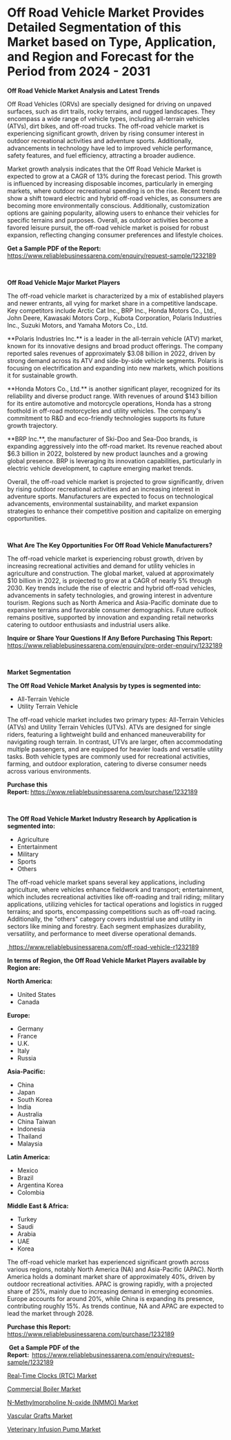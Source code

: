 <p><h1>Off Road Vehicle Market Provides Detailed Segmentation of this Market based on Type, Application, and Region and Forecast for the Period from 2024 - 2031</h1></p><p><strong>Off Road Vehicle Market Analysis and Latest Trends</strong></p>
<p><p>Off Road Vehicles (ORVs) are specially designed for driving on unpaved surfaces, such as dirt trails, rocky terrains, and rugged landscapes. They encompass a wide range of vehicle types, including all-terrain vehicles (ATVs), dirt bikes, and off-road trucks. The off-road vehicle market is experiencing significant growth, driven by rising consumer interest in outdoor recreational activities and adventure sports. Additionally, advancements in technology have led to improved vehicle performance, safety features, and fuel efficiency, attracting a broader audience.</p><p>Market growth analysis indicates that the Off Road Vehicle Market is expected to grow at a CAGR of 13% during the forecast period. This growth is influenced by increasing disposable incomes, particularly in emerging markets, where outdoor recreational spending is on the rise. Recent trends show a shift toward electric and hybrid off-road vehicles, as consumers are becoming more environmentally conscious. Additionally, customization options are gaining popularity, allowing users to enhance their vehicles for specific terrains and purposes. Overall, as outdoor activities become a favored leisure pursuit, the off-road vehicle market is poised for robust expansion, reflecting changing consumer preferences and lifestyle choices.</p></p>
<p><strong>Get a Sample PDF of the Report:&nbsp;</strong> <a href="https://www.reliablebusinessarena.com/enquiry/request-sample/1232189?utm_campaign=1729&utm_medium=2&utm_source=Github&utm_content=ia&utm_term=02112024&utm_id=off-road-vehicle">https://www.reliablebusinessarena.com/enquiry/request-sample/1232189</a></p>
<p>&nbsp;</p>
<p><strong>Off Road Vehicle Major Market Players</strong></p>
<p><p>The off-road vehicle market is characterized by a mix of established players and newer entrants, all vying for market share in a competitive landscape. Key competitors include Arctic Cat Inc., BRP Inc., Honda Motors Co., Ltd., John Deere, Kawasaki Motors Corp., Kubota Corporation, Polaris Industries Inc., Suzuki Motors, and Yamaha Motors Co., Ltd.</p><p>**Polaris Industries Inc.** is a leader in the all-terrain vehicle (ATV) market, known for its innovative designs and broad product offerings. The company reported sales revenues of approximately $3.08 billion in 2022, driven by strong demand across its ATV and side-by-side vehicle segments. Polaris is focusing on electrification and expanding into new markets, which positions it for sustainable growth.</p><p>**Honda Motors Co., Ltd.** is another significant player, recognized for its reliability and diverse product range. With revenues of around $143 billion for its entire automotive and motorcycle operations, Honda has a strong foothold in off-road motorcycles and utility vehicles. The company's commitment to R&D and eco-friendly technologies supports its future growth trajectory.</p><p>**BRP Inc.**, the manufacturer of Ski-Doo and Sea-Doo brands, is expanding aggressively into the off-road market. Its revenue reached about $6.3 billion in 2022, bolstered by new product launches and a growing global presence. BRP is leveraging its innovation capabilities, particularly in electric vehicle development, to capture emerging market trends.</p><p>Overall, the off-road vehicle market is projected to grow significantly, driven by rising outdoor recreational activities and an increasing interest in adventure sports. Manufacturers are expected to focus on technological advancements, environmental sustainability, and market expansion strategies to enhance their competitive position and capitalize on emerging opportunities.</p></p>
<p>&nbsp;</p>
<p><strong>What Are The Key Opportunities For Off Road Vehicle Manufacturers?</strong></p>
<p><p>The off-road vehicle market is experiencing robust growth, driven by increasing recreational activities and demand for utility vehicles in agriculture and construction. The global market, valued at approximately $10 billion in 2022, is projected to grow at a CAGR of nearly 5% through 2030. Key trends include the rise of electric and hybrid off-road vehicles, advancements in safety technologies, and growing interest in adventure tourism. Regions such as North America and Asia-Pacific dominate due to expansive terrains and favorable consumer demographics. Future outlook remains positive, supported by innovation and expanding retail networks catering to outdoor enthusiasts and industrial users alike.</p></p>
<p><strong>Inquire or Share Your Questions If Any Before Purchasing This Report:</strong> <a href="https://www.reliablebusinessarena.com/enquiry/pre-order-enquiry/1232189?utm_campaign=1729&utm_medium=2&utm_source=Github&utm_content=ia&utm_term=02112024&utm_id=off-road-vehicle">https://www.reliablebusinessarena.com/enquiry/pre-order-enquiry/1232189</a></p>
<p>&nbsp;</p>
<p><strong>Market Segmentation</strong></p>
<p><strong>The Off Road Vehicle Market Analysis by types is segmented into:</strong></p>
<p><ul><li>All-Terrain Vehicle</li><li>Utility Terrain Vehicle</li></ul></p>
<p><p>The off-road vehicle market includes two primary types: All-Terrain Vehicles (ATVs) and Utility Terrain Vehicles (UTVs). ATVs are designed for single riders, featuring a lightweight build and enhanced maneuverability for navigating rough terrain. In contrast, UTVs are larger, often accommodating multiple passengers, and are equipped for heavier loads and versatile utility tasks. Both vehicle types are commonly used for recreational activities, farming, and outdoor exploration, catering to diverse consumer needs across various environments.</p></p>
<p><strong>Purchase this Report:&nbsp;</strong><a href="https://www.reliablebusinessarena.com/purchase/1232189?utm_campaign=1729&utm_medium=2&utm_source=Github&utm_content=ia&utm_term=02112024&utm_id=off-road-vehicle">https://www.reliablebusinessarena.com/purchase/1232189</a></p>
<p>&nbsp;</p>
<p><strong>The Off Road Vehicle Market Industry Research by Application is segmented into:</strong></p>
<p><ul><li>Agriculture</li><li>Entertainment</li><li>Military</li><li>Sports</li><li>Others</li></ul></p>
<p><p>The off-road vehicle market spans several key applications, including agriculture, where vehicles enhance fieldwork and transport; entertainment, which includes recreational activities like off-roading and trail riding; military applications, utilizing vehicles for tactical operations and logistics in rugged terrains; and sports, encompassing competitions such as off-road racing. Additionally, the "others" category covers industrial use and utility in sectors like mining and forestry. Each segment emphasizes durability, versatility, and performance to meet diverse operational demands.</p></p>
<p><a href="https://www.reliablebusinessarena.com/off-road-vehicle-r1232189?utm_campaign=1729&utm_medium=2&utm_source=Github&utm_content=ia&utm_term=02112024&utm_id=off-road-vehicle">&nbsp;https://www.reliablebusinessarena.com/off-road-vehicle-r1232189</a></p>
<p><strong>In terms of Region, the Off Road Vehicle Market Players available by Region are:</strong></p>
<p>
    <p> <strong> North America: </strong>
        <ul>
            <li>United States</li>
            <li>Canada</li>
        </ul>
        </p> 
    <p> <strong> Europe: </strong>
        <ul>
            <li>Germany</li>
            <li>France</li>
            <li>U.K.</li>
            <li>Italy</li>
            <li>Russia</li>
        </ul>
        </p> 
    <p> <strong> Asia-Pacific: </strong>
        <ul>
            <li>China</li>
            <li>Japan</li>
            <li>South Korea</li>
            <li>India</li>
            <li>Australia</li>
            <li>China Taiwan</li>
            <li>Indonesia</li>
            <li>Thailand</li>
            <li>Malaysia</li>
        </ul>
        </p> 
    <p> <strong> Latin America: </strong>
        <ul>
            <li>Mexico</li>
            <li>Brazil</li>
            <li>Argentina Korea</li>
            <li>Colombia</li>
        </ul>
        </p> 
    <p> <strong> Middle East & Africa: </strong>
        <ul>
            <li>Turkey</li>
            <li>Saudi</li>
            <li>Arabia</li>
            <li>UAE</li>
            <li>Korea</li>
        </ul>
    </p>
    </p>
<p><p>The off-road vehicle market has experienced significant growth across various regions, notably North America (NA) and Asia-Pacific (APAC). North America holds a dominant market share of approximately 40%, driven by outdoor recreational activities. APAC is growing rapidly, with a projected share of 25%, mainly due to increasing demand in emerging economies. Europe accounts for around 20%, while China is expanding its presence, contributing roughly 15%. As trends continue, NA and APAC are expected to lead the market through 2028.</p></p>
<p><strong>Purchase this Report: </strong><a href="https://www.reliablebusinessarena.com/purchase/1232189?utm_campaign=1729&utm_medium=2&utm_source=Github&utm_content=ia&utm_term=02112024&utm_id=off-road-vehicle">https://www.reliablebusinessarena.com/purchase/1232189</a></p>
<p>&nbsp;<strong>Get a Sample PDF of the Report:&nbsp;&nbsp;</strong><a href="https://www.reliablebusinessarena.com/enquiry/request-sample/1232189?utm_campaign=1729&utm_medium=2&utm_source=Github&utm_content=ia&utm_term=02112024&utm_id=off-road-vehicle">https://www.reliablebusinessarena.com/enquiry/request-sample/1232189</a></p>
<p><strong></strong></p>
<p><p><a href="https://issuu.com/reportprime-2/docs/real-time-clocks-rtc-market-size-20_ef1ebba5f9de9b?utm_campaign=1729&utm_medium=2&utm_source=Github&utm_content=ia&utm_term=02112024&utm_id=off-road-vehicle">Real-Time Clocks (RTC) Market</a></p><p><a href="https://www.linkedin.com/pulse/global-commercial-boiler-nexus-sector-confluences-regional-fqsec?utm_campaign=1729&utm_medium=2&utm_source=Github&utm_content=ia&utm_term=02112024&utm_id=off-road-vehicle">Commercial Boiler Market</a></p><p><a href="https://www.linkedin.com/pulse/digital-transformation-n-methylmorpholine-n-oxide-nmmo-yoxpc?utm_campaign=1729&utm_medium=2&utm_source=Github&utm_content=ia&utm_term=02112024&utm_id=off-road-vehicle">N-Methylmorpholine N-oxide (NMMO) Market</a></p><p><a href="https://www.linkedin.com/pulse/global-vascular-grafts-industry-analysis-share-growth-n0j9c?utm_campaign=1729&utm_medium=2&utm_source=Github&utm_content=ia&utm_term=02112024&utm_id=off-road-vehicle">Vascular Grafts Market</a></p><p><a href="https://www.linkedin.com/pulse/veterinary-infusion-pump-market-transformation-comparative-1rkfc?utm_campaign=1729&utm_medium=2&utm_source=Github&utm_content=ia&utm_term=02112024&utm_id=off-road-vehicle">Veterinary Infusion Pump Market</a></p></p>